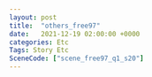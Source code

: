 ```yaml
---
layout: post
title:  "others_free97"
date:   2021-12-19 02:00:00 +0000
categories: Etc
Tags: Story Etc
SceneCode: ["scene_free97_q1_s20"]
---
```


